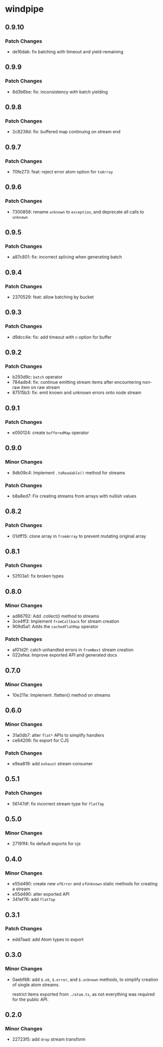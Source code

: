 # windpipe

## 0.9.10

### Patch Changes

- de16dab: fix batching with timeout and yield-remaining

## 0.9.9

### Patch Changes

- 8d3b6be: fix: inconsistency with batch yielding

## 0.9.8

### Patch Changes

- 2c8238d: fix: buffered map continuing on stream end

## 0.9.7

### Patch Changes

- 70fe273: feat: reject error atom option for `toArray`

## 0.9.6

### Patch Changes

- 7300858: rename `unknown` to `exception`, and deprecate all calls to `unknown`

## 0.9.5

### Patch Changes

- a87c801: fix: incorrect splicing when generating batch

## 0.9.4

### Patch Changes

- 2370529: feat: allow batching by bucket

## 0.9.3

### Patch Changes

- d9dcc4e: fix: add timeout with `n` option for buffer

## 0.9.2

### Patch Changes

- b293d9c: `batch` operator
- 784adb4: fix: continue emitting stream items after encountering non-raw item on raw stream
- 87515b3: fix: emit known and unknown errors onto node stream

## 0.9.1

### Patch Changes

- e050124: create `bufferedMap` operator

## 0.9.0

### Minor Changes

- 8db09c4: Implement `.toReadable()` method for streams

### Patch Changes

- b8a8ed7: Fix creating streams from arrays with nullish values

## 0.8.2

### Patch Changes

- 01dff15: clone array in `fromArray` to prevent mutating original array

## 0.8.1

### Patch Changes

- 52f03a1: fix broken types

## 0.8.0

### Minor Changes

- ad86792: Add .collect() method to streams
- 3ce4ff3: Implement `fromCallback` for stream creation
- 909d5a1: Adds the `cachedFlatMap` operator

### Patch Changes

- af01d2f: catch unhandled errors in `fromNext` stream creation
- 022efea: Improve exported API and generated docs

## 0.7.0

### Minor Changes

- 10e211e: Implement .flatten() method on streams

## 0.6.0

### Minor Changes

- 31a0db7: alter `flat*` APIs to simplify handlers
- ce64206: fix export for CJS

### Patch Changes

- e9ea819: add `exhaust` stream consumer

## 0.5.1

### Patch Changes

- 56147df: fix incorrect stream type for `flatTap`

## 0.5.0

### Minor Changes

- 27191f4: fix default exports for cjs

## 0.4.0

### Minor Changes

- e55d490: create new `ofError` and `ofUnknown` static methods for creating a stream
- e55d490: alter exported API
- 341ef76: add `flatTap`

## 0.3.1

### Patch Changes

- edd7aad: add Atom types to export

## 0.3.0

### Minor Changes

- 0aebf68: add `$.ok`, `$.error`, and `$.unknown` methods, to simplify creation of single atom streams.

  restrict items exported from `./atom.ts`, as not everything was required for the public API.

## 0.2.0

### Minor Changes

- 22723f5: add `drop` stream transform

